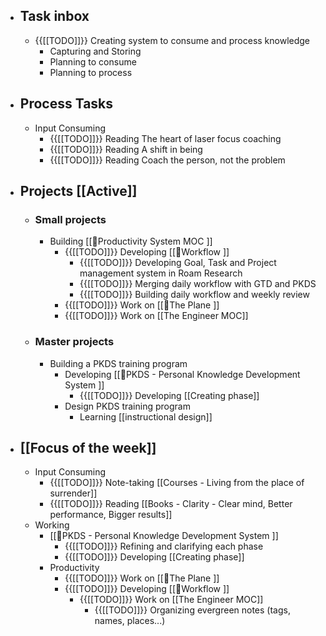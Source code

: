 - ## Task inbox
    - {{[[TODO]]}} Creating system to consume and process knowledge 
        - Capturing and Storing
        - Planning to consume
        - Planning to process
- ## Process Tasks
    - Input Consuming
        - {{[[TODO]]}} Reading The heart of laser focus coaching
        - {{[[TODO]]}} Reading A shift in being
        - {{[[TODO]]}} Reading Coach the person, not the problem
- ## Projects [[Active]]
    - ### Small projects
        - Building [[🧭Productivity System MOC ]]
            - {{[[TODO]]}} Developing [[🌱Workflow ]]
                - {{[[TODO]]}} Developing Goal, Task and Project management system in Roam Research
                - {{[[TODO]]}} Merging daily workflow with GTD and PKDS
                - {{[[TODO]]}} Building daily workflow and weekly review
            - {{[[TODO]]}} Work on [[🌱The Plane ]]
            - {{[[TODO]]}} Work on [[The Engineer MOC]]
    - ### Master projects
        - Building a PKDS training program
            - Developing [[🌱PKDS - Personal Knowledge Development System ]]
                - {{[[TODO]]}} Developing [[Creating phase]]
            - Design PKDS training program
                - Learning [[instructional design]]
- ## [[Focus of the week]]
    - Input Consuming
        - {{[[TODO]]}} Note-taking [[Courses - Living from the place of surrender]]
        - {{[[TODO]]}} Reading [[Books - Clarity - Clear mind, Better performance, Bigger results]]
    - Working
        - [[🌱PKDS - Personal Knowledge Development System ]]
            - {{[[TODO]]}} Refining and clarifying each phase
            - {{[[TODO]]}} Developing [[Creating phase]]
        - Productivity
            - {{[[TODO]]}} Work on [[🌱The Plane ]]
            - {{[[TODO]]}} Developing [[🌱Workflow ]]
                - {{[[TODO]]}} Work on [[The Engineer MOC]]
                    - {{[[TODO]]}} Organizing evergreen notes (tags, names, places...)
